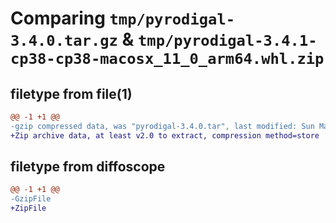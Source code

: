 # Comparing `tmp/pyrodigal-3.4.0.tar.gz` & `tmp/pyrodigal-3.4.1-cp38-cp38-macosx_11_0_arm64.whl.zip`

## filetype from file(1)

```diff
@@ -1 +1 @@
-gzip compressed data, was "pyrodigal-3.4.0.tar", last modified: Sun May 19 09:13:10 2024, max compression
+Zip archive data, at least v2.0 to extract, compression method=store
```

## filetype from diffoscope

```diff
@@ -1 +1 @@
-GzipFile
+ZipFile
```

